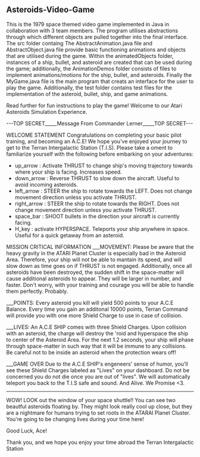 ## Asteroids-Video-Game

This is the 1979 space themed video game implemented in Java in collaboration with 3 team members. The program utilises abstractions through which different objects are pulled together into the final interface. 
The src folder containg The AbstractAnimation.java file and AbstractObject.java file provide basic functioning animations and objects that are utilised during the game. Within the animatedObjects folder, instances of a ship, bullet, and asteroid are created that can be used during the game; additionally, the AnimationDemos folder consists of files to implement animations/motions for the ship, bullet, and asteroids. Finally the MyGame.java file is the main program that creats an interface for the user to play the game. 
Additionally, the test folder contains test files for the implementation of the asteroid, bullet, ship, and game animations. 


Read further for fun instructions to play the game!
Welcome to our Atari Asteroids Simulation Experience. 

---TOP SECRET_____Message From Commander Lerner_____TOP SECRET---

WELCOME STATEMENT
Congratulations on completing your basic pilot training, and becoming an A.C.E! We hope you've enjoyed your journey to get to the Terran Intergalactic Station (T.I.S). Please take a oment to familiarize yourself with the following before embarking on your adventures:
- up_arrow : Activate THRUST to change ship's moving trajectory towards where your ship is facing. Increases speed. 
- down_arrow : Reverse THRUST to slow down the aircraft. Useful to avoid incoming asteroids.
- left_arrow : STEER the ship to rotate towards the LEFT. Does not change movement direction unless you activate THRUST.
- right_arrow : STEER the ship to rotate towards the RIGHT. Does not change movement direction unless you activate THRUST.
- space_bar : SHOOT bullets in the direction your aircraft is currently facing.
- H_key : activate HYPERSPACE. Teleports your ship anywhere in space. Useful for a quick getaway from an asteroid. 


MISSION CRITICAL INFORMATION
___MOVEMENT:
Please be aware that the heavy gravity in the ATARI Planet Cluster is especially bad in the Asteroid Area. Therefore, your ship will not be able to mantain its speed, and will slow down as time goes on if THRUST is not engaged. Additionally, once all asteroids have been destroyed, the sudden shift in the space-matter will cause additional asteroids to appear. They will be larger in number, and faster. Don't worry, with your training and courage you will be able to handle them perfectly. Probably.

___POINTS:
Every asteroid you kill will yield 500 points to your A.C.E Balance. Every time you gain an additonal 10000 points, Terran Command will provide you with one more Shield Charge to use in case of collision.

___LIVES:
An A.C.E SHIP comes with three Shield Charges. Upon collision with an asteroid, the charge will destroy the 'roid and hyperspace the ship to center of the Asteroid Area. For the next 1.2 seconds, your ship will phase through space-matter in such way that it will be immune to any collisions. Be careful not to be inside an asteroid when the protection wears off! 

___GAME OVER
Due to the A.C.E SHIP's engeneers' sense of humor, you'll see these Shield Charges labeled as "Lives" on your dashboard. Do not be concerned you do not die once you are out of "lives". We will automatically teleport you back to the T.I.S safe and sound. And Alive. We Promise <3.

---------------------------------------------------------
WOW! LOOK out the window of your space shuttle!! You can see two beautful asteroids floating by. They might look really cool up close, but they are a nightmare for humans trying to set roots in the ATARAI Planet Cluster. You're going to be changing lives during your time here! 

Good Luck, Ace!

Thank you, and we hope you enjoy your time abroad the Terran Intergalactic Station
